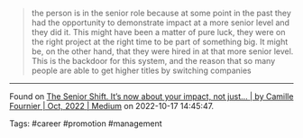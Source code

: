 > the person is in the senior role because at some point in the past they had the opportunity to demonstrate impact at a more senior level and they did it. This might have been a matter of pure luck, they were on the right project at the right time to be part of something big. It might be, on the other hand, that they were hired in at that more senior level. This is the backdoor for this system, and the reason that so many people are able to get higher titles by switching companies

---

Found on [The Senior Shift. It’s now about your impact, not just… | by Camille Fournier | Oct, 2022 | Medium](https://skamille.medium.com/the-senior-shift-315f56b79d5) on 2022-10-17 14:45:47.

Tags: #career #promotion #management 